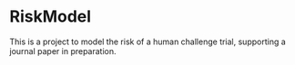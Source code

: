 # RiskModel
This is a project to model the risk of a human challenge trial, supporting a journal paper in preparation.
